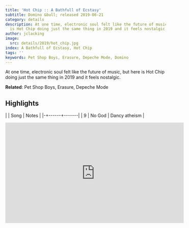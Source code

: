 ```yaml
---
title: 'Hot Chip :: A Bathfull of Ecstasy'
subtitle: Domino &bull; released 2019-06-21
category: details
description: At one time, electronic soul felt like the future of music, but here
  is Hot Chip doing just the same thing in 2019 and it feels nostalgic.
author: jclacking
image:
  src: details/2019/hot_chip.jpg
index: A Bathfull of Ecstasy, Hot Chip
tags: ''
keywords: Pet Shop Boys, Erasure, Depeche Mode, Domino
---
```

At one time, electronic soul felt like the future of music, but here is Hot Chip doing just the same thing in 2019 and it feels nostalgic.<!--more-->

**Related**: Pet Shop Boys, Erasure, Depeche Mode

## Highlights

| | Song | Notes |
|-+------+-------|
| 9 | No God | Dancy atheism |

<div class="tlo-detail-video"><iframe width="560" height="315" src="https://www.youtube.com/embed/rOnMZALLQPk" frameborder="0" allow="autoplay; encrypted-media" allowfullscreen></iframe></div>

